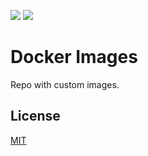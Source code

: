 ![](https://github.com/whoan/docker-images/workflows/Nginx%20Static/badge.svg)
![](https://github.com/whoan/docker-images/workflows/Node%20Alpine%20Slim/badge.svg)


# Docker Images

Repo with custom images.

## License

[MIT](https://github.com/whoan/docker-images/blob/master/LICENSE)
